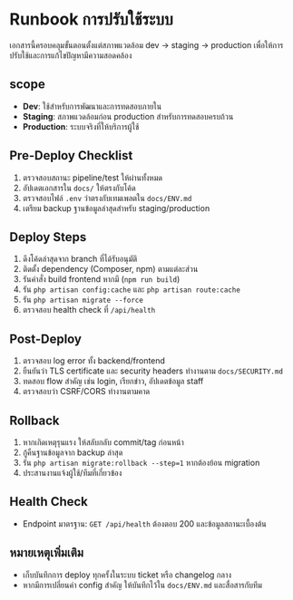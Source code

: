 # Runbook การปรับใช้ระบบ

เอกสารนี้ครอบคลุมขั้นตอนตั้งแต่สภาพแวดล้อม dev → staging → production เพื่อให้การปรับใช้และการแก้ไขปัญหามีความสอดคล้อง

## scope
- **Dev**: ใช้สำหรับการพัฒนาและการทดสอบภายใน
- **Staging**: สภาพแวดล้อมก่อน production สำหรับการทดสอบครบถ้วน
- **Production**: ระบบจริงที่ให้บริการผู้ใช้

## Pre-Deploy Checklist
1. ตรวจสอบสถานะ pipeline/test ให้ผ่านทั้งหมด
2. อัปเดตเอกสารใน `docs/` ให้ตรงกับโค้ด
3. ตรวจสอบไฟล์ `.env` ว่าตรงกับเทมเพลตใน `docs/ENV.md`
4. เตรียม backup ฐานข้อมูลล่าสุดสำหรับ staging/production

## Deploy Steps
1. ดึงโค้ดล่าสุดจาก branch ที่ได้รับอนุมัติ
2. ติดตั้ง dependency (Composer, npm) ตามแต่ละส่วน
3. รันคำสั่ง build frontend หากมี (`npm run build`)
4. รัน `php artisan config:cache` และ `php artisan route:cache`
5. รัน `php artisan migrate --force`
6. ตรวจสอบ health check ที่ `/api/health`

## Post-Deploy
1. ตรวจสอบ log error ทั้ง backend/frontend
2. ยืนยันว่า TLS certificate และ security headers ทำงานตาม `docs/SECURITY.md`
3. ทดสอบ flow สำคัญ เช่น login, เรียกข่าว, อัปเดตข้อมูล staff
4. ตรวจสอบว่า CSRF/CORS ทำงานตามคาด

## Rollback
1. หากเกิดเหตุรุนแรง ให้สลับกลับ commit/tag ก่อนหน้า
2. กู้คืนฐานข้อมูลจาก backup ล่าสุด
3. รัน `php artisan migrate:rollback --step=1` หากต้องย้อน migration
4. ประสานงานแจ้งผู้ใช้/ทีมที่เกี่ยวข้อง

## Health Check
- Endpoint มาตรฐาน: `GET /api/health` ต้องตอบ 200 และข้อมูลสถานะเบื้องต้น

## หมายเหตุเพิ่มเติม
- เก็บบันทึกการ deploy ทุกครั้งในระบบ ticket หรือ changelog กลาง
- หากมีการเปลี่ยนค่า config สำคัญ ให้บันทึกไว้ใน `docs/ENV.md` และสื่อสารกับทีม
